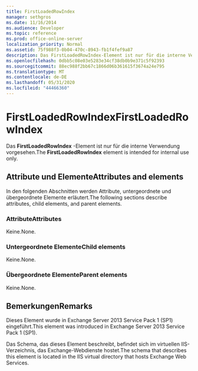 ```yaml
---
title: FirstLoadedRowIndex
manager: sethgros
ms.date: 11/16/2014
ms.audience: Developer
ms.topic: reference
ms.prod: office-online-server
localization_priority: Normal
ms.assetid: 75f988f3-0b04-470c-8943-fb1f4fef9a87
description: Das FirstLoadedRowIndex-Element ist nur für die interne Verwendung vorgesehen.
ms.openlocfilehash: 0dbb5c08e03e5283e34cf38db0b9e371c5f92393
ms.sourcegitcommit: 88ec988f2bb67c1866d06b361615f3674a24e795
ms.translationtype: MT
ms.contentlocale: de-DE
ms.lasthandoff: 05/31/2020
ms.locfileid: "44466360"
---
```

# <a name="firstloadedrowindex"></a><span data-ttu-id="1f835-103">FirstLoadedRowIndex</span><span class="sxs-lookup"><span data-stu-id="1f835-103">FirstLoadedRowIndex</span></span>

<span data-ttu-id="1f835-104">Das **FirstLoadedRowIndex** -Element ist nur für die interne Verwendung vorgesehen.</span><span class="sxs-lookup"><span data-stu-id="1f835-104">The **FirstLoadedRowIndex** element is intended for internal use only.</span></span> 

## <a name="attributes-and-elements"></a><span data-ttu-id="1f835-105">Attribute und Elemente</span><span class="sxs-lookup"><span data-stu-id="1f835-105">Attributes and elements</span></span>

<span data-ttu-id="1f835-106">In den folgenden Abschnitten werden Attribute, untergeordnete und übergeordnete Elemente erläutert.</span><span class="sxs-lookup"><span data-stu-id="1f835-106">The following sections describe attributes, child elements, and parent elements.</span></span>
  
### <a name="attributes"></a><span data-ttu-id="1f835-107">Attribute</span><span class="sxs-lookup"><span data-stu-id="1f835-107">Attributes</span></span>

<span data-ttu-id="1f835-108">Keine.</span><span class="sxs-lookup"><span data-stu-id="1f835-108">None.</span></span>
  
### <a name="child-elements"></a><span data-ttu-id="1f835-109">Untergeordnete Elemente</span><span class="sxs-lookup"><span data-stu-id="1f835-109">Child elements</span></span>

<span data-ttu-id="1f835-110">Keine.</span><span class="sxs-lookup"><span data-stu-id="1f835-110">None.</span></span>
  
### <a name="parent-elements"></a><span data-ttu-id="1f835-111">Übergeordnete Elemente</span><span class="sxs-lookup"><span data-stu-id="1f835-111">Parent elements</span></span>

<span data-ttu-id="1f835-112">Keine.</span><span class="sxs-lookup"><span data-stu-id="1f835-112">None.</span></span>
  
## <a name="remarks"></a><span data-ttu-id="1f835-113">Bemerkungen</span><span class="sxs-lookup"><span data-stu-id="1f835-113">Remarks</span></span>

<span data-ttu-id="1f835-114">Dieses Element wurde in Exchange Server 2013 Service Pack 1 (SP1) eingeführt.</span><span class="sxs-lookup"><span data-stu-id="1f835-114">This element was introduced in Exchange Server 2013 Service Pack 1 (SP1).</span></span>
  
<span data-ttu-id="1f835-115">Das Schema, das dieses Element beschreibt, befindet sich im virtuellen IIS-Verzeichnis, das Exchange-Webdienste hostet.</span><span class="sxs-lookup"><span data-stu-id="1f835-115">The schema that describes this element is located in the IIS virtual directory that hosts Exchange Web Services.</span></span>
  

